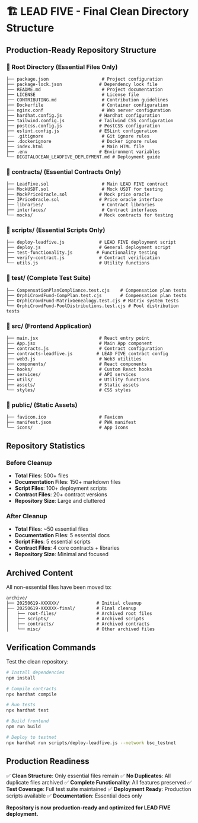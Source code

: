 # 🏗️ LEAD FIVE - Final Clean Directory Structure

## Production-Ready Repository Structure

### 📁 Root Directory (Essential Files Only)
```
├── package.json                    # Project configuration
├── package-lock.json              # Dependency lock file
├── README.md                       # Project documentation
├── LICENSE                         # License file
├── CONTRIBUTING.md                 # Contribution guidelines
├── Dockerfile                      # Container configuration
├── nginx.conf                      # Web server configuration
├── hardhat.config.js              # Hardhat configuration
├── tailwind.config.js             # Tailwind CSS configuration
├── postcss.config.js              # PostCSS configuration
├── eslint.config.js               # ESLint configuration
├── .gitignore                      # Git ignore rules
├── .dockerignore                   # Docker ignore rules
├── index.html                      # Main HTML file
├── .env                           # Environment variables
└── DIGITALOCEAN_LEADFIVE_DEPLOYMENT.md # Deployment guide
```

### 📁 contracts/ (Essential Contracts Only)
```
├── LeadFive.sol                    # Main LEAD FIVE contract
├── MockUSDT.sol                    # Mock USDT for testing
├── MockPriceOracle.sol            # Mock price oracle
├── IPriceOracle.sol               # Price oracle interface
├── libraries/                      # Contract libraries
├── interfaces/                     # Contract interfaces
└── mocks/                         # Mock contracts for testing
```

### 📁 scripts/ (Essential Scripts Only)
```
├── deploy-leadfive.js             # LEAD FIVE deployment script
├── deploy.js                      # General deployment script
├── test-functionality.js         # Functionality testing
├── verify-contract.js             # Contract verification
└── utils.js                       # Utility functions
```

### 📁 test/ (Complete Test Suite)
```
├── CompensationPlanCompliance.test.cjs    # Compensation plan tests
├── OrphiCrowdFund-CompPlan.test.cjs       # Compensation plan tests
├── OrphiCrowdFund-MatrixGenealogy.test.cjs # Matrix system tests
└── OrphiCrowdFund-PoolDistributions.test.cjs # Pool distribution tests
```

### 📁 src/ (Frontend Application)
```
├── main.jsx                       # React entry point
├── App.jsx                        # Main App component
├── contracts.js                   # Contract configuration
├── contracts-leadfive.js         # LEAD FIVE contract config
├── web3.js                        # Web3 utilities
├── components/                    # React components
├── hooks/                         # Custom React hooks
├── services/                      # API services
├── utils/                         # Utility functions
├── assets/                        # Static assets
└── styles/                        # CSS styles
```

### 📁 public/ (Static Assets)
```
├── favicon.ico                    # Favicon
├── manifest.json                  # PWA manifest
└── icons/                         # App icons
```

## Repository Statistics

### Before Cleanup
- **Total Files**: 500+ files
- **Documentation Files**: 150+ markdown files
- **Script Files**: 100+ deployment scripts
- **Contract Files**: 20+ contract versions
- **Repository Size**: Large and cluttered

### After Cleanup
- **Total Files**: ~50 essential files
- **Documentation Files**: 5 essential docs
- **Script Files**: 5 essential scripts
- **Contract Files**: 4 core contracts + libraries
- **Repository Size**: Minimal and focused

## Archived Content

All non-essential files have been moved to:
```
archive/
├── 20250619-XXXXXX/              # Initial cleanup
├── 20250619-XXXXXX-final/        # Final cleanup
│   ├── root-files/               # Archived root files
│   ├── scripts/                  # Archived scripts
│   ├── contracts/                # Archived contracts
│   └── misc/                     # Other archived files
```

## Verification Commands

Test the clean repository:

```bash
# Install dependencies
npm install

# Compile contracts
npx hardhat compile

# Run tests
npx hardhat test

# Build frontend
npm run build

# Deploy to testnet
npx hardhat run scripts/deploy-leadfive.js --network bsc_testnet
```

## Production Readiness

✅ **Clean Structure**: Only essential files remain
✅ **No Duplicates**: All duplicate files archived
✅ **Complete Functionality**: All features preserved
✅ **Test Coverage**: Full test suite maintained
✅ **Deployment Ready**: Production scripts available
✅ **Documentation**: Essential docs only

**Repository is now production-ready and optimized for LEAD FIVE deployment.**
